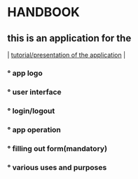 # HANDBOOK
## this is an application for the 

| [tutorial/presentation of the application](https://github.com/galessandroni/Automezzi/blob/main/doc/handbook/tutorial%20of%20the%20application.md#tutorial7
) |
### ° app logo
### ° user interface 
### ° login/logout 
### ° app operation 
### ° filling out form(mandatory)
### ° various uses and purposes 
